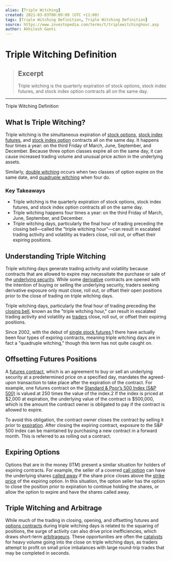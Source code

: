```yaml
---
alias: [Triple Witching]
created: 2021-03-03T00:09:09 (UTC +11:00)
tags: [Triple Witching Definition, Triple Witching Definition]
source: https://www.investopedia.com/terms/t/triplewitchinghour.asp
author: Akhilesh Ganti
---
```


# Triple Witching Definition

> ## Excerpt
> Triple witching is the quarterly expiration of stock options, stock index futures, and stock index option contracts all on the same day.

---

Triple Witching Definition
## What Is Triple Witching?

Triple witching is the simultaneous expiration of [stock options](https://www.investopedia.com/terms/s/stockoption.asp), [stock index futures](https://www.investopedia.com/terms/i/indexfutures.asp), and [stock index option](https://www.investopedia.com/terms/i/indexoption.asp) contracts all on the same day. It happens four times a year: on the third Friday of March, June, September, and December. Because three option classes expire all on the same day, it can cause increased trading volume and unusual price action in the underlying assets.

Similarly, [double witching](https://www.investopedia.com/terms/d/doublewitching.asp) occurs when two classes of option expire on the same date, and [quadruple witching](https://www.investopedia.com/terms/q/quadruplewitching.asp) when four do.

### Key Takeaways

-   Triple witching is the quarterly expiration of stock options, stock index futures, and stock index option contracts all on the same day.
-   Triple witching happens four times a year: on the third Friday of March, June, September, and December.
-   Triple witching days, particularly the final hour of trading preceding the closing bell—called the "triple witching hour"—can result in escalated trading activity and volatility as traders close, roll out, or offset their expiring positions.

## Understanding Triple Witching

Triple witching days generate trading activity and volatility because contracts that are allowed to expire may necessitate the purchase or sale of the [underlying security](https://www.investopedia.com/terms/u/underlying-security.asp). While some [derivative](https://www.investopedia.com/terms/d/derivative.asp) contracts are opened with the intention of buying or selling the underlying security, traders seeking derivative exposure only must close, roll out, or offset their open positions prior to the close of trading on triple witching days.

Triple witching days, particularly the final hour of trading preceding the [closing bell](https://www.investopedia.com/terms/c/closingbell.asp), known as the "triple witching hour," can result in escalated trading activity and volatility as [traders](https://www.investopedia.com/terms/t/trader.asp) close, roll out, or offset their expiring positions.

Since 2002, with the debut of [single stock futures](https://www.investopedia.com/terms/s/singlestockfuture.asp),1 there have actually been four types of expiring contracts, meaning triple witching days are in fact a "quadruple witching," though this term has not quite caught on.

## Offsetting Futures Positions

A [futures contract](https://www.investopedia.com/terms/f/futurescontract.asp), which is an agreement to buy or sell an underlying security at a predetermined price on a specified day, mandates the agreed-upon transaction to take place after the expiration of the contract. For example, one futures contract on the [Standard & Poor’s 500 Index (S&P 500)](https://www.investopedia.com/terms/s/sp500.asp) is valued at 250 times the value of the index.2 If the index is priced at $2,000 at expiration, the underlying value of the contract is $500,000, which is the amount the contract owner is obligated to pay if the contract is allowed to expire.

To avoid this obligation, the contract owner closes the contract by selling it prior to [expiration](https://www.investopedia.com/terms/e/expirationdate.asp). After closing the expiring contract, exposure to the S&P 500 index can be maintained by purchasing a new contract in a forward month. This is referred to as rolling out a contract.

## Expiring Options

Options that are in the money (ITM) present a similar situation for holders of expiring contracts. For example, the seller of a covered [call option](https://www.investopedia.com/terms/c/calloption.asp) can have the underlying shares [called away](https://www.investopedia.com/terms/c/calledaway.asp) if the share price closes above the [strike price](https://www.investopedia.com/terms/s/strikeprice.asp) of the expiring option. In this situation, the option seller has the option to close the position prior to expiration to continue holding the shares, or allow the option to expire and have the shares called away.

## Triple Witching and Arbitrage

While much of the trading in closing, opening, and offsetting futures and [options contracts](https://www.investopedia.com/terms/o/optionscontract.asp) during triple witching days is related to the squaring of positions, the surge of activity can also drive price inefficiencies, which draws short-term [arbitrageurs](https://www.investopedia.com/terms/a/arbitrageur.asp). These opportunities are often the [catalysts](https://www.investopedia.com/terms/c/catalyst.asp) for heavy volume going into the close on triple witching days, as traders attempt to profit on small price imbalances with large round-trip trades that may be completed in seconds.
